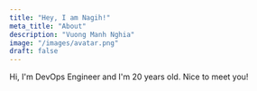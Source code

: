 ```yaml
---
title: "Hey, I am Nagih!"
meta_title: "About"
description: "Vuong Manh Nghia"
image: "/images/avatar.png"
draft: false
---
```


Hi, I'm DevOps Engineer and I'm 20 years old. Nice to meet you!
